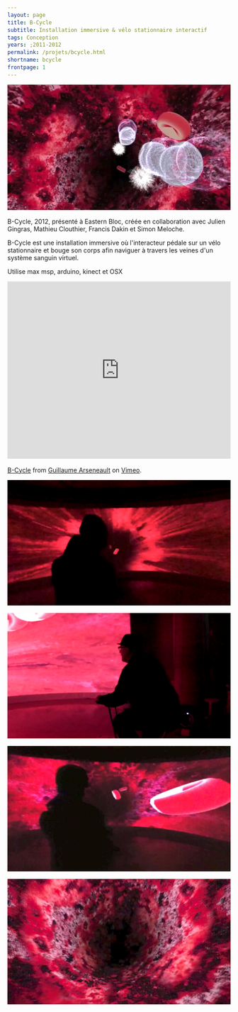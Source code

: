 ```yaml
---
layout: page
title: B-Cycle
subtitle: Installation immersive & vélo stationnaire interactif
tags: Conception
years: ;2011-2012
permalink: /projets/bcycle.html
shortname: bcycle
frontpage: 1
---
```

![bcycle1](../../assets/img/img_bcycle_01.jpg)

B-Cycle, 2012,  présenté à Eastern Bloc,  créée en collaboration avec Julien Gingras, Mathieu Clouthier,  Francis Dakin et Simon Meloche.

B-Cycle est une installation immersive où l'interacteur pédale sur un vélo stationnaire et bouge son corps afin naviguer à travers les veines d'un système sanguin virtuel.

Utilise max msp, arduino, kinect et OSX

 
<iframe src="https://player.vimeo.com/video/28824908?title=0&byline=0&portrait=0" width="100%" height="400" frameborder="0" webkitallowfullscreen mozallowfullscreen allowfullscreen></iframe>
<p><a href="https://vimeo.com/28824908">B-Cycle</a> from <a href="https://vimeo.com/gllmar">Guillaume Arseneault</a> on <a href="https://vimeo.com">Vimeo</a>.</p>



![bcycle2](../../assets/img/img_bcycle_02.jpg)


![bcycle3](../../assets/img/img_bcycle_03.jpg)


![bcycle4](../../assets/img/img_bcycle_04.jpg)


![bcycle5](../../assets/img/img_bcycle_05.jpg)



